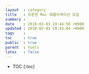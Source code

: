 ```yaml
---
layout  : category
title   : 유용한 Mac 애플리케이션 모음
summary : 
date    : 2018-03-03 19:44:56 +0900
updated : 2018-03-03 19:45:04 +0900
tags    : 
toc     : true
public  : true
parent  : tools
latex   : false
---
```

* TOC
{:toc}

